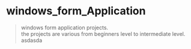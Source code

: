 # windows_form_Application
>windows form application projects.\
>the projects are various from beginners level to intermediate level.
asdasda